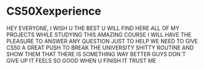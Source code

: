 # CS50Xexperience
HEY EVERYONE, 
I WISH U THE BEST 
U WILL FIND HERE ALL OF MY PROJECTS WHILE STUDYING THIS AMAZING COURSE 
I WILL HAVE THE PLEASURE TO ANSWER ANY QUESTION JUST TO HELP 
WE NEED TO GIVE CS50  A GREAT PUSH TO BREAK THE UNIVERSITY SHITTY ROUTINE AND SHOW THEM THAT THERE IS SOMETHING WAY BETTER 
GUYS DON´T GIVE UP IT FEELS SO GOOD WHEN U FINISH IT TRUST ME 
